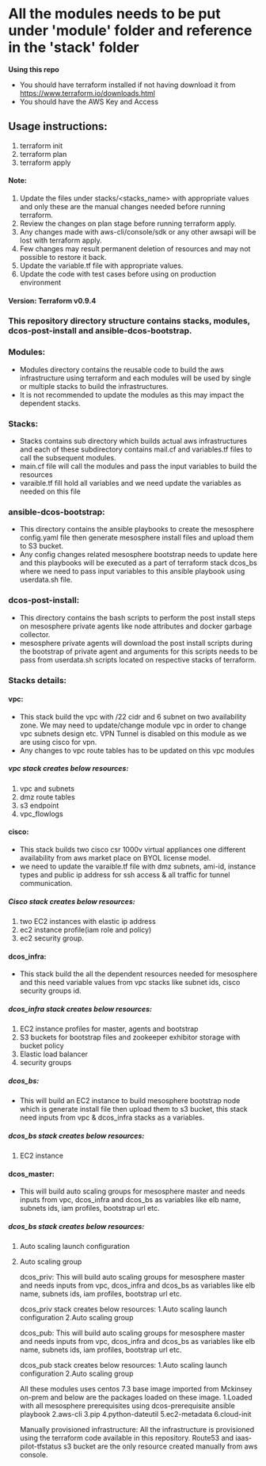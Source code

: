 **All the modules needs to be put under 'module' folder and reference in the 'stack' folder**
======

**Using this repo**
  * You should have terraform installed if not having download it from https://www.terraform.io/downloads.html
  * You should have the AWS Key and Access

## Usage instructions:

1. terraform init
2. terraform plan
3. terraform apply

#### Note:
1. Update the files under stacks/<stacks_name> with appropriate values and only these are the manual changes needed before running terraform.
2. Review the changes on plan stage before running terraform apply.
3. Any changes made with aws-cli/console/sdk or any other awsapi will be lost with terraform apply.
4. Few changes may result permanent deletion of resources and may not possible to restore it back.
5. Update the variable.tf file with appropriate values.
6. Update the code with test cases before using on production environment

#### Version: Terraform v0.9.4

### This repository directory structure contains stacks, modules, dcos-post-install and ansible-dcos-bootstrap.

### Modules:

- Modules directory contains the reusable code to build the aws infrastructure using terraform and each modules will be used by single or multiple stacks to build the infrastructures.
- It is not recommended to update the modules as this may impact the dependent stacks.

### Stacks:

- Stacks contains sub directory which builds actual aws infrastructures and each of these subdirectory contains mail.cf and variables.tf files to call the subsequent modules.
- main.cf file will call the modules and pass the input variables to build the resources
- varaible.tf fill hold all variables and we need update the variables as needed on this file

### ansible-dcos-bootstrap:

- This directory contains the ansible playbooks to create the mesosphere config.yaml file then generate mesosphere install files and upload them to S3 bucket.
- Any config changes related mesosphere bootstrap needs to update here and this playbooks will be executed as a part of terraform stack dcos_bs where we need to pass input variables to this ansible playbook using userdata.sh file.

### dcos-post-install:

- This directory contains the bash scripts to perform the post install steps on mesosphere private agents like node attributes and docker garbage collector.
- mesosphere private agents will download the post install scripts during the bootstrap of private agent and arguments for this scripts needs to be pass from userdata.sh scripts located on respective stacks of terraform.

### Stacks details:

#### vpc:

- This stack build the vpc with /22 cidr and 6 subnet on two availability zone. We may need to update/change module vpc in order to change vpc subnets design etc. VPN Tunnel is disabled on this module as we are using cisco for vpn.
- Any changes to vpc route tables has to be updated on this vpc modules

##### vpc stack creates below resources:

1. vpc and subnets
2. dmz route tables
3. s3 endpoint
4. vpc_flowlogs

#### cisco:

- This stack builds two cisco csr 1000v virtual appliances one different availability from aws market place on BYOL license model.
- we need to update the varaible.tf file with dmz subnets, ami-id, instance types and public ip address for ssh access & all traffic for tunnel communication.

##### Cisco stack creates below resources:

1. two EC2 instances with elastic ip address
2. ec2 instance profile(iam role and policy)
3. ec2 security group.

#### dcos_infra:

- This stack build the all the dependent resources needed for mesosphere and this need variable values from vpc stacks like subnet ids, cisco security groups id.

##### dcos_infra stack creates below resources:

1. EC2 instance profiles for master, agents and bootstrap
2. S3 buckets for bootstrap files and zookeeper exhibitor storage with bucket policy
3. Elastic load balancer
4. security groups

##### dcos_bs:

- This will build an EC2 instance to build mesosphere bootstrap node which is generate install file then upload them to s3 bucket, this stack need inputs from vpc & dcos_infra stacks as a variables.

##### dcos_bs stack creates below resources:
1. EC2 instance

#### dcos_master:

- This will build auto scaling groups for mesosphere master and needs inputs from vpc, dcos_infra and dcos_bs as variables like elb name, subnets ids, iam profiles, bootstrap url etc.

##### dcos_bs stack creates below resources:
1. Auto scaling launch configuration
2. Auto scaling group

    dcos_priv: This will build auto scaling groups for mesosphere master and needs inputs from vpc, dcos_infra and dcos_bs as variables like elb name, subnets ids, iam profiles, bootstrap url etc.

    dcos_priv stack creates below resources:
      1.Auto scaling launch configuration
      2.Auto scaling group

    dcos_pub: This will build auto scaling groups for mesosphere master and needs inputs from vpc, dcos_infra and dcos_bs as variables like elb name, subnets ids, iam profiles, bootstrap url etc.

    dcos_pub stack creates below resources:
      1.Auto scaling launch configuration
      2.Auto scaling group

    All these modules uses centos 7.3 base image imported from Mckinsey on-prem and below are the packages loaded on these image.
      1.Loaded with all mesosphere prerequisites using dcos-prerequisite ansible playbook
      2.aws-cli
      3.pip
      4.python-dateutil
      5.ec2-metadata
      6.cloud-init

    Manually provisioned infrastructure:
      All the infrastructure is provisioned using the terraform code available in this repository.
      Route53 and iaas-pilot-tfstatus s3 bucket are the only resource created manually from aws console.

